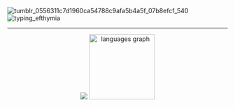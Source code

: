 ![tumblr_0556311c7d1960ca54788c9afa5b4a5f_07b8efcf_540](https://github.com/user-attachments/assets/ac008699-e5a1-47b8-87b0-812813461e70) ![typing_efthymia](https://github.com/user-attachments/assets/0cd2cc4e-74b3-4ce6-8794-42d4b32de786)

---
<div align="center">
  <img src="https://github-readme-stats.vercel.app/api?username=efthymiapp&show_icons=true&include_all_commits=true&count_private=true&theme=dracula&hide_border=false&rank_icon=percentile&custom_title=GitHub+Stats&show=contributions" />
  <img src="https://github-readme-stats.vercel.app/api/top-langs?username=efthymiapp&locale=en&hide_title=false&layout=compact&card_width=320&langs_count=5&theme=dracula&hide_border=false" height="150" alt="languages graph"  />
</div>

